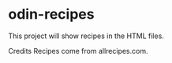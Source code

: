 # odin-recipes
This project will show recipes in the HTML files. 

Credits
Recipes come from allrecipes.com. 
